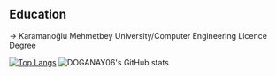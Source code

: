 
## Education
-> Karamanoğlu Mehmetbey University/Computer Engineering Licence Degree

[![Top Langs](https://github-readme-stats.vercel.app/api/top-langs/?username=DOGANAY06&layout=compact&langs_count=50)](https://github.com/DOGANAY06/IntroduceMyself)
![DOGANAY06's GitHub stats](https://github-readme-stats.vercel.app/api?username=DOGANAY06&show_icons=true&theme=dark)


